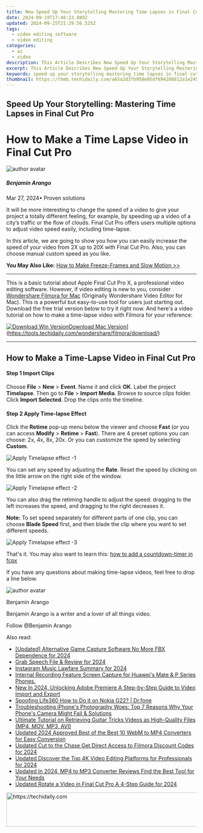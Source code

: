 ```yaml
---
title: New Speed Up Your Storytelling Mastering Time Lapses in Final Cut Pro
date: 2024-09-19T17:48:23.889Z
updated: 2024-09-25T21:29:56.525Z
tags: 
  - video editing software
  - video editing
categories: 
  - ai
  - video
description: This Article Describes New Speed Up Your Storytelling Mastering Time Lapses in Final Cut Pro
excerpt: This Article Describes New Speed Up Your Storytelling Mastering Time Lapses in Final Cut Pro
keywords: speed up your storytelling mastering time lapses in final cut pro,fast forward to success creating stunning time lapses in final cut pro,speed up your storytelling how to create engaging time lapse videos,speed up your storytelling time lapse video creation in final cut pro,fast forward your video editing time lapse techniques in final cut pro,speed up your storytelling time lapse video editing in final cut pro,from slow to fast mastering time lapse video editing in final cut pro
thumbnail: https://thmb.techidaily.com/a65a2d3fb958e05df694286812a1e2454a9d6c6ff463421241eb49561be7ce4c.jpg
---
```


## Speed Up Your Storytelling: Mastering Time Lapses in Final Cut Pro

# How to Make a Time Lapse Video in Final Cut Pro

![author avatar](https://images.wondershare.com/filmora/article-images/benjamin-arango-author.jpg)

##### Benjamin Arango

 Mar 27, 2024• Proven solutions

It will be more interesting to change the speed of a video to give your project a totally different feeling, for example, by speeding up a video of a city’s traffic or the flow of clouds. Final Cut Pro offers users multiple options to adjust video speed easily, including time-lapse.

In this article, we are going to show you how you can easily increase the speed of your video from 2X up to 20X with Final Cut Pro. Also, you can choose manual custom speed as you like.

**You May Also Like:** [How to Make Freeze-Frames and Slow Motion >>](https://tools.techidaily.com/wondershare/filmora/download/)

---

This is a basic tutorial about Apple Final Cut Pro X, a professional video editing software. However, if video editing is new to you, consider [Wondershare Filmora for Mac](https://tools.techidaily.com/wondershare/filmora/download/) (Originally Wondershare Video Editor for Mac). This is a powerful but easy-to-use tool for users just starting out. Download the free trial version below to try it right now. And here's a video tutorial on how to make a time-lapse video with Filmora for your reference:

[![Download Win Version](https://images.wondershare.com/filmora/guide/download-btn-win.jpg)](https://tools.techidaily.com/wondershare/filmora/download/)[Download Mac Version](https://images.wondershare.com/filmora/guide/download-btn-mac.jpg)](https://tools.techidaily.com/wondershare/filmora/download/)

---

## How to Make a Time-Lapse Video in Final Cut Pro

#### Step 1 Import Clips

Choose **File** \> **New** \> **Event**. Name it and click **OK**. Label the project **Timelapse**. Then go to **File** \> **Import Media**. Browse to source clips folder. Click **Import Selected**. Drop the clips onto the timeline.

#### Step 2 Apply Time-lapse Effect

Click the **Retime** pop-up menu below the viewer and choose **Fast** (or you can access **Modify** \> **Retime** \> **Fast**). There are 4 preset options you can choose: 2x, 4x, 8x, 20x. Or you can customize the speed by selecting **Custom**.

![ Apply Timelapse effect -1](https://images.wondershare.com/filmora/article-images/timelapse-in-fcp-1.png)

You can set any speed by adjusting the **Rate**. Reset the speed by clicking on the little arrow on the right side of the window.

![ Apply Timelapse effect -2](https://images.wondershare.com/filmora/article-images/timelapse-in-fcp-3.png)

You can also drag the retiming handle to adjust the speed: dragging to the left increases the speed, and dragging to the right decreases it.

**Note:** To set speed separately for different parts of one clip, you can choose **Blade Speed** first, and then blade the clip where you want to set different speeds.

![ Apply Timelapse effect -3](https://images.wondershare.com/filmora/article-images/timelapse-in-fcp-4.png)

That's it. You may also want to learn this: [how to add a countdown-timer in fcpx](https://tools.techidaily.com/wondershare/filmora/download/)

If you have any questions about making time-lapse videos, feel free to drop a line below.

![author avatar](https://images.wondershare.com/filmora/article-images/benjamin-arango-author.jpg)

Benjamin Arango

Benjamin Arango is a writer and a lover of all things video.

Follow @Benjamin Arango

<ins class="adsbygoogle"
      style="display:block"
      data-ad-client="ca-pub-7571918770474297"
      data-ad-slot="8358498916"
      data-ad-format="auto"
      data-full-width-responsive="true"></ins>

<span class="atpl-alsoreadstyle">Also read:</span>
<div><ul>
<li><a href="https://video-capture.techidaily.com/updated-alternative-game-capture-software-no-more-fbx-dependence-for-2024/"><u>[Updated] Alternative Game Capture Software No More FBX Dependence for 2024</u></a></li>
<li><a href="https://screen-sharing-recording.techidaily.com/grab-speech-file-and-review-for-2024/"><u>Grab Speech File & Review for 2024</u></a></li>
<li><a href="https://extra-guidance.techidaily.com/instagram-music-lawfare-summary-for-2024/"><u>Instagram Music Lawfare Summary for 2024</u></a></li>
<li><a href="https://remote-screen-capture.techidaily.com/1715701194645-internal-recording-feature-screen-capture-for-huaweis-mate-and-p-series-phones/"><u>Internal Recording Feature Screen Capture for Huawei's Mate & P Series Phones.</u></a></li>
<li><a href="https://ai-video-tools.techidaily.com/new-in-2024-unlocking-adobe-premiere-a-step-by-step-guide-to-video-import-and-export/"><u>New In 2024, Unlocking Adobe Premiere A Step-by-Step Guide to Video Import and Export</u></a></li>
<li><a href="https://fake-location.techidaily.com/spoofing-life360-how-to-do-it-on-nokia-g22-drfone-by-drfone-virtual-android/"><u>Spoofing Life360 How to Do it on Nokia G22? | Dr.fone</u></a></li>
<li><a href="https://fox-that.techidaily.com/troubleshooting-iphones-photography-woes-top-7-reasons-why-your-phones-camera-might-fail-and-solutions/"><u>Troubleshooting iPhone's Photography Woes: Top 7 Reasons Why Your Phone's Camera Might Fail & Solutions</u></a></li>
<li><a href="https://win-news.techidaily.com/ultimate-tutorial-on-retrieving-guitar-tricks-videos-as-high-quality-files-mp4-mov-mp3-avi/"><u>Ultimate Tutorial on Retrieving Guitar Tricks Videos as High-Quality Files (MP4, MOV, MP3, AVI)</u></a></li>
<li><a href="https://ai-video-tools.techidaily.com/updated-2024-approved-best-of-the-best-10-webm-to-mp4-converters-for-easy-conversion/"><u>Updated 2024 Approved Best of the Best 10 WebM to MP4 Converters for Easy Conversion</u></a></li>
<li><a href="https://ai-video-tools.techidaily.com/updated-cut-to-the-chase-get-direct-access-to-filmora-discount-codes-for-2024/"><u>Updated Cut to the Chase Get Direct Access to Filmora Discount Codes for 2024</u></a></li>
<li><a href="https://ai-video-tools.techidaily.com/updated-discover-the-top-4k-video-editing-platforms-for-professionals-for-2024/"><u>Updated Discover the Top 4K Video Editing Platforms for Professionals for 2024</u></a></li>
<li><a href="https://ai-video-tools.techidaily.com/updated-in-2024-mp4-to-mp3-converter-reviews-find-the-best-tool-for-your-needs/"><u>Updated In 2024, MP4 to MP3 Converter Reviews Find the Best Tool for Your Needs</u></a></li>
<li><a href="https://ai-video-tools.techidaily.com/updated-rotate-a-video-in-final-cut-pro-a-4-step-guide-for-2024/"><u>Updated Rotate a Video in Final Cut Pro A 4-Step Guide for 2024</u></a></li>
</ul></div>

<!-- affiliate ads begin -->
<a href="https://bluettius.sjv.io/c/5597632/2139115/17108" target="_top" id="2139115">
  <img src="//a.impactradius-go.com/display-ad/17108-2139115" border="0" alt="https://techidaily.com" width="728" height="90"/>
</a>
<img height="0" width="0" src="https://bluettius.sjv.io/i/5597632/2139115/17108" style="position:absolute;visibility:hidden;" border="0" />
<!-- affiliate ads end -->

